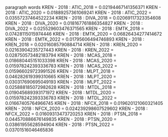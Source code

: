 paragraph
words
KREN - 2018 : ATIC_2018 = 0.02194467141356371
KREN - 2018 : ATIC_2020 = 0.01889257361069241
KREN - 2018 : ATIC_2022 = 0.03557237464522234
KREN - 2018 : DIVA_2018 = 0.02069117323354608
KREN - 2018 : DIVA_2020 = 0.018167761886354827
KREN - 2018 : DIVA_2022 = 0.025529603476371565
KREN - 2018 : EMTK_2018 = 0.07428115015974446
KREN - 2018 : EMTK_2020 = 0.06826434277414672
KREN - 2018 : EMTK_2022 = 0.01795606494746893
KREN - 2018 : KREN_2018 = 0.02016085790884714
KREN - 2018 : KREN_2020 = 0.02163904235727443
KREN - 2018 : KREN_2022 = 0.028750573482183794
KREN - 2018 : MCAS_2018 = 0.018680445151033398
KREN - 2018 : MCAS_2020 = 0.015978242393336783
KREN - 2018 : MCAS_2022 = 0.015966029723991526
KREN - 2018 : MLPT_2018 = 0.046282619399310665
KREN - 2018 : MLPT_2020 = 0.030317690695049193
KREN - 2018 : MLPT_2022 = 0.025888185072982628
KREN - 2018 : MTDL_2018 = 0.019045689393171972
KREN - 2018 : MTDL_2020 = 0.015978242393336783
KREN - 2018 : MTDL_2022 = 0.01667405764966745
KREN - 2018 : NFCX_2018 = 0.019620121060321405
KREN - 2018 : NFCX_2020 = 0.024239298607529602
KREN - 2018 : NFCX_2022 = 0.01609313473720253
KREN - 2018 : PTSN_2018 = 0.044570886676149835
KREN - 2018 : PTSN_2020 = 0.03861955628594904
KREN - 2018 : PTSN_2022 = 0.03701516046465836
